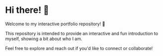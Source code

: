 # Hi there! 👋

Welcome to my interactive portfolio repository! 🎉

This repository is intended to provide an interactive and fun introduction to myself, showing a bit about who I am.

Feel free to explore and reach out if you'd like to connect or collaborate!

